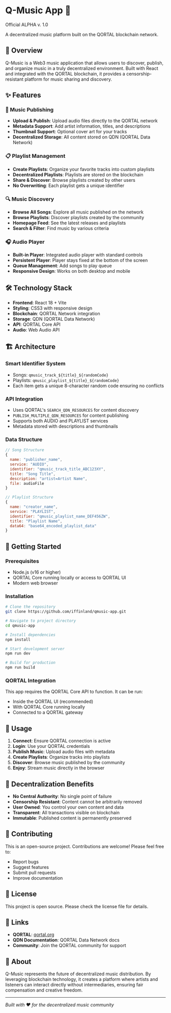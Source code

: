 # Q-Music App 🎵
Official ALPHA v. 1.0

A decentralized music platform built on the QORTAL blockchain network.

## 🎯 Overview

Q-Music is a Web3 music application that allows users to discover, publish, and organize music in a truly decentralized environment. Built with React and integrated with the QORTAL blockchain, it provides a censorship-resistant platform for music sharing and discovery.

## ✨ Features

### 🎵 Music Publishing
- **Upload & Publish**: Upload audio files directly to the QORTAL network
- **Metadata Support**: Add artist information, titles, and descriptions
- **Thumbnail Support**: Optional cover art for your tracks
- **Decentralized Storage**: All content stored on QDN (QORTAL Data Network)

### 📋 Playlist Management
- **Create Playlists**: Organize your favorite tracks into custom playlists
- **Decentralized Playlists**: Playlists are stored on the blockchain
- **Share & Discover**: Browse playlists created by other users
- **No Overwriting**: Each playlist gets a unique identifier

### 🔍 Music Discovery
- **Browse All Songs**: Explore all music published on the network
- **Browse Playlists**: Discover playlists created by the community
- **Homepage Feed**: See the latest releases and playlists
- **Search & Filter**: Find music by various criteria

### 🎧 Audio Player
- **Built-in Player**: Integrated audio player with standard controls
- **Persistent Player**: Player stays fixed at the bottom of the screen
- **Queue Management**: Add songs to play queue
- **Responsive Design**: Works on both desktop and mobile

## 🛠️ Technology Stack

- **Frontend**: React 18 + Vite
- **Styling**: CSS3 with responsive design
- **Blockchain**: QORTAL Network integration
- **Storage**: QDN (QORTAL Data Network)
- **API**: QORTAL Core API
- **Audio**: Web Audio API

## 🏗️ Architecture

### Smart Identifier System
- Songs: `qmusic_track_${title}_${randomCode}`
- Playlists: `qmusic_playlist_${title}_${randomCode}`
- Each item gets a unique 8-character random code ensuring no conflicts

### API Integration
- Uses QORTAL's `SEARCH_QDN_RESOURCES` for content discovery
- `PUBLISH_MULTIPLE_QDN_RESOURCES` for content publishing
- Supports both AUDIO and PLAYLIST services
- Metadata stored with descriptions and thumbnails

### Data Structure
```javascript
// Song Structure
{
  name: "publisher_name",
  service: "AUDIO", 
  identifier: "qmusic_track_title_ABC123XY",
  title: "Song Title",
  description: "artist=Artist Name",
  file: audioFile
}

// Playlist Structure  
{
  name: "creator_name",
  service: "PLAYLIST",
  identifier: "qmusic_playlist_name_DEF456ZW", 
  title: "Playlist Name",
  data64: "base64_encoded_playlist_data"
}
```

## 🚀 Getting Started

### Prerequisites
- Node.js (v16 or higher)
- QORTAL Core running locally or access to QORTAL UI
- Modern web browser

### Installation
```bash
# Clone the repository
git clone https://github.com/iffinland/qmusic-app.git

# Navigate to project directory
cd qmusic-app

# Install dependencies
npm install

# Start development server
npm run dev

# Build for production
npm run build
```

### QORTAL Integration
This app requires the QORTAL Core API to function. It can be run:
- Inside the QORTAL UI (recommended)
- With QORTAL Core running locally
- Connected to a QORTAL gateway

## 📱 Usage

1. **Connect**: Ensure QORTAL connection is active
2. **Login**: Use your QORTAL credentials
3. **Publish Music**: Upload audio files with metadata
4. **Create Playlists**: Organize tracks into playlists
5. **Discover**: Browse music published by the community
6. **Enjoy**: Stream music directly in the browser

## 🔐 Decentralization Benefits

- **No Central Authority**: No single point of failure
- **Censorship Resistant**: Content cannot be arbitrarily removed
- **User Owned**: You control your own content and data
- **Transparent**: All transactions visible on blockchain
- **Immutable**: Published content is permanently preserved

## 🤝 Contributing

This is an open-source project. Contributions are welcome! Please feel free to:
- Report bugs
- Suggest features  
- Submit pull requests
- Improve documentation

## 📄 License

This project is open source. Please check the license file for details.

## 🔗 Links

- **QORTAL**: [qortal.org](https://qortal.org)
- **QDN Documentation**: QORTAL Data Network docs
- **Community**: Join the QORTAL community for support

## 🎵 About

Q-Music represents the future of decentralized music distribution. By leveraging blockchain technology, it creates a platform where artists and listeners can interact directly without intermediaries, ensuring fair compensation and creative freedom.

---

*Built with ❤️ for the decentralized music community*

